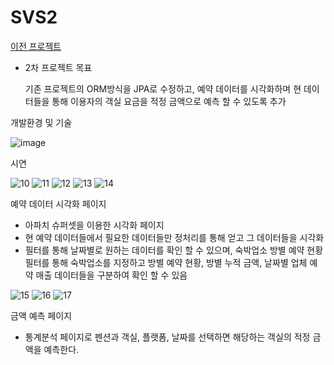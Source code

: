 # SVS2


[이전 프로젝트](https://github.com/pwj7773/SVS)


- 2차 프로젝트 목표

  기존 프로젝트의 ORM방식을 JPA로 수정하고, 예약 데이터를 시각화하며
  현 데이터들을 통해 이용자의 객실 요금을 적정 금액으로 예측 할 수 있도록 추가


개발환경 및 기술

![image](https://github.com/pwj7773/SVS2/assets/129372470/cb3ec695-5ab4-4321-bb14-db69cbf0939f)



시연

![10](https://github.com/pwj7773/SVS2/assets/129372470/7addf7e6-055c-4c53-b693-7056067bb72c)
![11](https://github.com/pwj7773/SVS2/assets/129372470/25653eba-c83c-4b7c-9c2e-144d3f1d891a)
![12](https://github.com/pwj7773/SVS2/assets/129372470/094a32fc-22ff-4eed-9e7e-eef27313473a)
![13](https://github.com/pwj7773/SVS2/assets/129372470/ca995dce-c91f-45c7-8265-3d4e229866f8)
![14](https://github.com/pwj7773/SVS2/assets/129372470/b88d3cfe-a52d-458b-92d9-6ff479b746b7)

예약 데이터 시각화 페이지
  - 아파치 슈퍼셋을 이용한 시각화 페이지
  - 현 예약 데이터들에서 필요한 데이터들만 정처리를 통해 얻고 그 데이터들을 시각화
  - 필터를 통해 날짜별로 원하는 데이터를 확인 할 수 있으며,
    숙박업소 방별 예약 현황 필터를 통해 숙박업소를 지정하고
    방별 예약 현황, 방별 누적 금액, 날짜별 업체 예약 매출 데이터들을 구분하여 확인 할 수 있음





![15](https://github.com/pwj7773/SVS2/assets/129372470/1c5bd9ed-587d-4e65-ae7f-1954fea974ef)
![16](https://github.com/pwj7773/SVS2/assets/129372470/1c37d1ee-f410-45b9-9a21-08e860481150)
![17](https://github.com/pwj7773/SVS2/assets/129372470/3452dcfc-9688-4c1e-a236-5049b54601e9)

금액 예측 페이지
  - 통계분석 페이지로 펜션과 객실, 플랫폼, 날짜를 선택하면 해당하는
    객실의 적정 금액을 예측한다.



